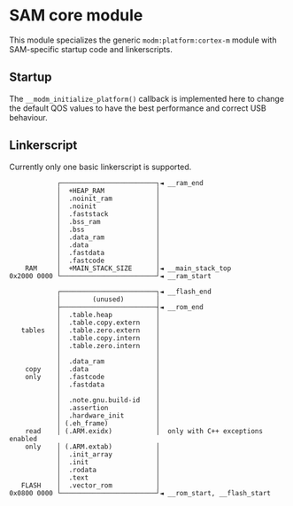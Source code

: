 # SAM core module

This module specializes the generic `modm:platform:cortex-m` module with
SAM-specific startup code and linkerscripts.


## Startup

The `__modm_initialize_platform()` callback is implemented here to change the
default QOS values to have the best performance and correct USB behaviour.


## Linkerscript

Currently only one basic linkerscript is supported.

```
            ┌────────────────────────┐◄ __ram_end
            │  +HEAP_RAM             │
            │  .noinit_ram           │
            │  .noinit               │
            │  .faststack            │
            │  .bss_ram              │
            │  .bss                  │
            │  .data_ram             │
            │  .data                 │
            │  .fastdata             │
            │  .fastcode             │
    RAM     │  +MAIN_STACK_SIZE      │◄ __main_stack_top
0x2000 0000 └────────────────────────┘◄ __ram_start

            ┌────────────────────────┐◄ __flash_end
            │        (unused)        │
            ├────────────────────────┤◄ __rom_end
            │  .table.heap           │
            │  .table.copy.extern    │
   tables   │  .table.zero.extern    │
            │  .table.copy.intern    │
            │  .table.zero.intern    │
            │                        │
            │  .data_ram             │
    copy    │  .data                 │
    only    │  .fastcode             │
            │  .fastdata             │
            │                        │
            │  .note.gnu.build-id    │
            │  .assertion            │
            │  .hardware_init        │
            │ (.eh_frame)            │
    read    │ (.ARM.exidx)           │  only with C++ exceptions enabled
    only    │ (.ARM.extab)           │
            │  .init_array           │
            │  .init                 │
            │  .rodata               │
            │  .text                 │
   FLASH    │  .vector_rom           │
0x0800 0000 └────────────────────────┘◄ __rom_start, __flash_start
```

